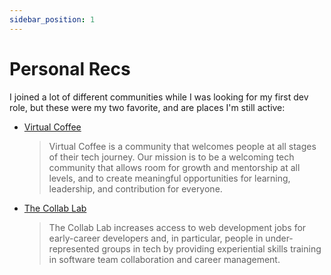 ```yaml
---
sidebar_position: 1
---
```


# Personal Recs

I joined a lot of different communities while I was looking for my first dev role, but these were my two favorite, and are places I'm still active:

- [Virtual Coffee](https://virtualcoffee.io/join)
  > Virtual Coffee is a community that welcomes people at all stages of their tech journey. Our mission is to be a welcoming tech community that allows room for growth and mentorship at all levels, and to create meaningful opportunities for learning, leadership, and contribution for everyone.
- [The Collab Lab](https://the-collab-lab.codes/)
  > The Collab Lab increases access to web development jobs for early-career developers and, in particular, people in under-represented groups in tech by providing experiential skills training in software team collaboration and career management.
